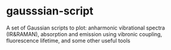 # gausssian-script
A set of Gaussian scripts to plot: anharmonic vibrational spectra (IR&RAMAN), absorption and emission using vibronic coupling, fluorescence lifetime, and some other useful tools
